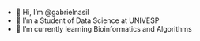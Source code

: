 - 👋 Hi, I’m @gabrielnasil
- 👀 I’m a Student of Data Science at UNIVESP
- 🌱 I’m currently learning Bioinformatics and Algorithms


<!---
gabrielnasil/gabrielnasil is a ✨ special ✨ repository because its `README.md` (this file) appears on your GitHub profile.
You can click the Preview link to take a look at your changes.
--->
